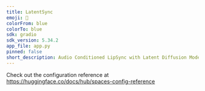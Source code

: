 ```yaml
---
title: LatentSync
emoji: 👄
colorFrom: blue
colorTo: blue
sdk: gradio
sdk_version: 5.34.2
app_file: app.py
pinned: false
short_description: Audio Conditioned LipSync with Latent Diffusion Models
---
```


Check out the configuration reference at https://huggingface.co/docs/hub/spaces-config-reference